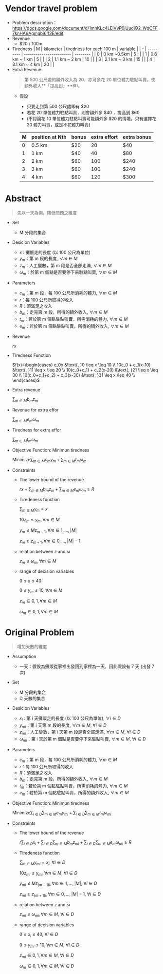 # Vendor travel problem
- Problem description：https://docs.google.com/document/d/1mhKLc4LEIVvP0jUudIO2_WpOFF7knHA6Agmgbi6if3E/edit
- Revenue
  - $20 / 100m
- Tiredness
    | M | kilometer | tiredness for each 100 m | variable |
    | - | --------- | ------------------------ | -------- |
    | 0 | 0   km ~0.5km |  5 | |
    | 1 | 0.6 km ~ 1 km |  5 | |
    | 2 | 1.1 km ~ 2 km | 10 | |
    | 3 | 2.1 km ~ 3 km | 15 | |
    | 4 | 3.1 km ~ 4 km | 20 | |
- Extra Revenue
  > 第 500 公尺處的額外收入為 20，亦可多花 20 單位體力駐點叫賣，使額外收入**「提高到」**60。
  - 假設
    - 只要走到第 500 公尺處即有 $20
    - 若花 20 單位體力駐點叫賣，則會額外多 $40 ，提高到 $60
    - (不討論花 10 單位體力駐點叫賣可能額外多 $20 的情境，只有選擇花 20 體力叫賣，或是不花體力叫賣)

    | M | position at Nth | bonus | extra effort | extra bonus |
    | - | --------------- | ----- | ------------ | ----------- |
    | 0 | 0.5 km          | $20   | 20           | $40         |
    | 1 | 1   km          | $40   | 40           | $80         |
    | 2 | 2   km          | $60   | 100          | $240        |
    | 3 | 3   km          | $60   | 100          | $240        |
    | 4 | 4   km          | $60   | 120          | $300        |

# Abstract
> 先以一天為例，降低問題之維度

- Set
  - M 分段的集合
- Desicion Variables
  - $x$ : 攤販走的長度 (以 100 公尺為單位)
  - $y_{m}$：第 m 段的長度, $\forall m \in M$
  - $z_{m}$：人工變數，第 m 段是否全部走滿, $\forall m \in M$
  - $\omega_{m}$：於第 m 個點是否要停下來駐點叫賣, $\forall m \in M$
- Parameters
  - $c_m$：第 m 段，每 100 公尺所消耗的體力, $\forall m \in M$
  - $r$：每 100 公尺所取得的收入
  - $R$：須滿足之收入
  - $b_m$：走完第 m 段，所得的額外收入, $\forall m \in M$
  - $t_m$：若於第 m 個點駐點叫賣，所需消耗的體力, $\forall m \in M$
  - $e_m$：若於第 m 個點駐點叫賣，所得的額外收入, $\forall m \in M$

- Revenue

    $r x$

- Tiredness Function

    $f(x)=\begin{cases}
c_0x &\text{, }0 \leq x \leq 10 \\
10c_0 + c_1(x-10) &\text{, }11 \leq x \leq 20 \\
10(c_0+c_1) + c_2(x-20) &\text{, }21 \leq x \leq 30 \\
10(c_0+c_1+c_2) + c_3(x-30) &\text{, }31 \leq x \leq 40 \\
\end{cases}$

- Extra revenue
  
    $\displaystyle\sum_{m \in M}b_mz_m$

- Revenue for extra effor

    $\displaystyle\sum_{m \in M}e_m\omega_m$

- Tiredness for extra effor

    $\displaystyle\sum_{m \in M}t_m\omega_m$

- Objective Function: Minimun tiredness
  
    $\text{Minimize}\displaystyle\sum_{m \in M} c_my_m + \displaystyle\sum_{m \in M}t_m\omega_m$

- Constraints
  - The lower bound of the revenue
  
    $rx+\displaystyle\sum_{m \in M}b_mz_m+\displaystyle\sum_{m \in M}e_m\omega_m \geq R$

  - Tiredeness function

    $\displaystyle\sum_{m \in M} y_m = x$

    $10z_m \leq y_m ,\forall m \in M$

    $y_m \leq Mz_{m-1},\forall m \in {1,...,|M|}$

    $z_m \geq z_{m+1},\forall m \in {0,...,|M|-1}$

  - relation between $z$ and $\omega$

    $z_m \leq \omega_m,\forall m \in M$

  - range of decision variables
  
    $0 \leq x \leq 40$

    $0 \leq y_m \leq 10 , \forall m \in M$

    $z_m \in {0,1}, \forall m \in M$

    $\omega_m \in {0,1}, \forall m \in M$

    


# Original Problem
> 增加天數的維度
- Assumption
  - 一天：假設為攤販從家裡出發回到家裡為一天，因此假設有 7 天 (出發 7 次)
- Set
  - M 分段的集合
  - D 天數的集合
- Desicion Variables
  - $x_i$ : 第 i 天攤販走的長度 (以 100 公尺為單位), $\forall i \in D$
  - $y_{mi}$：第 i 天第 m 段的長度, $\forall m \in M$, $\forall i \in D$
  - $z_{mi}$：人工變數，第 i 天第 m 段是否全部走滿, $\forall m \in M$, $\forall i \in D$
  - $\omega_{mi}$：第 i 天於第 m 個點是否要停下來駐點叫賣, $\forall m \in M$, $\forall i \in D$
- Parameters
  - $c_m$：第 m 段，每 100 公尺所消耗的體力, $\forall m \in M$
  - $r$：每 100 公尺所取得的收入
  - $R$：須滿足之收入
  - $b_m$：走完第 m 段，所得的額外收入, $\forall m \in M$
  - $t_m$：若於第 m 個點駐點叫賣，所需消耗的體力, $\forall m \in M$
  - $e_m$：若於第 m 個點駐點叫賣，所得的額外收入, $\forall m \in M$

- Objective Function: Minimun tiredness
  
    $\text{Minimize}\displaystyle\sum_{i \in D}\displaystyle\sum_{m \in M} c_my_{mi} + \displaystyle\sum_{i \in D}\displaystyle\sum_{m \in M}t_m\omega_{mi}$

- Constraints
  - The lower bound of the revenue
  
    $r\displaystyle\sum_{i \in D}x_i+\displaystyle\sum_{i \in D}\displaystyle\sum_{m \in M}b_mz_{mi}+\displaystyle\sum_{i \in D}\displaystyle\sum_{m \in M}e_m\omega_{mi} \geq R$

  - Tiredeness function

    $\displaystyle\sum_{m \in M} y_{mi} = x_i$, $\forall i \in D$

    $10z_{mi} \leq y_{mi} ,\forall m \in M$, $\forall i \in D$

    $y_{mi} \leq Mz_{(m-1)i},\forall m \in {1,...,|M|}$, $\forall i \in D$

    $z_{mi} \geq z_{(m+1)i},\forall m \in {0,...,|M|-1}$, $\forall i \in D$

  - relation between $z$ and $\omega$

    $z_{mi} \leq \omega_{mi},\forall m \in M$, $\forall i \in D$

  - range of decision variables
  
    $0 \leq x_i \leq 40$, $\forall i \in D$

    $0 \leq y_{mi} \leq 10 , \forall m \in M$, $\forall i \in D$

    $z_{mi} \in {0,1}, \forall m \in M$, $\forall i \in D$

    $\omega_{m} \in {0,1}, \forall m \in M$, $\forall i \in D$


